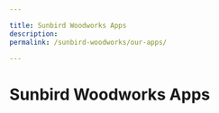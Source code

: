 ```yaml
---

title: Sunbird Woodworks Apps
description:
permalink: /sunbird-woodworks/our-apps/

---
```


# Sunbird Woodworks Apps